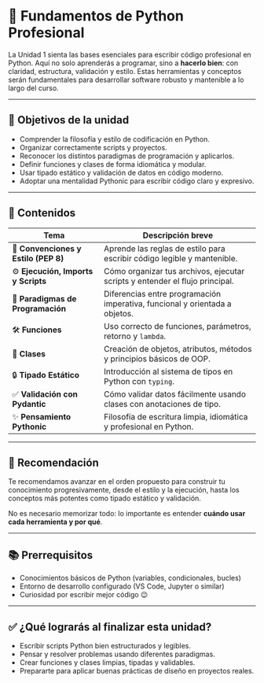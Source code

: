 # 📖 Fundamentos de Python Profesional

La Unidad 1 sienta las bases esenciales para escribir código profesional en Python. Aquí no solo aprenderás a programar, sino a **hacerlo bien**: con claridad, estructura, validación y estilo. Estas herramientas y conceptos serán fundamentales para desarrollar software robusto y mantenible a lo largo del curso.

---

## 🎯 Objetivos de la unidad

- Comprender la filosofía y estilo de codificación en Python.
- Organizar correctamente scripts y proyectos.
- Reconocer los distintos paradigmas de programación y aplicarlos.
- Definir funciones y clases de forma idiomática y modular.
- Usar tipado estático y validación de datos en código moderno.
- Adoptar una mentalidad Pythonic para escribir código claro y expresivo.

---

## 🧭 Contenidos

| Tema | Descripción breve |
|------|--------------------|
| 📏 **Convenciones y Estilo (PEP 8)** | Aprende las reglas de estilo para escribir código legible y mantenible. |
| ⚙️ **Ejecución, Imports y Scripts** | Cómo organizar tus archivos, ejecutar scripts y entender el flujo principal. |
| 🧠 **Paradigmas de Programación** | Diferencias entre programación imperativa, funcional y orientada a objetos. |
| 🛠️ **Funciones** | Uso correcto de funciones, parámetros, retorno y `lambda`. |
| 🧱 **Clases** | Creación de objetos, atributos, métodos y principios básicos de OOP. |
| 🔒 **Tipado Estático** | Introducción al sistema de tipos en Python con `typing`. |
| ✅ **Validación con Pydantic** | Cómo validar datos fácilmente usando clases con anotaciones de tipo. |
| ✨ **Pensamiento Pythonic** | Filosofía de escritura limpia, idiomática y profesional en Python. |

---

## 🧠 Recomendación

Te recomendamos avanzar en el orden propuesto para construir tu conocimiento progresivamente, desde el estilo y la ejecución, hasta los conceptos más potentes como tipado estático y validación.

No es necesario memorizar todo: lo importante es entender **cuándo usar cada herramienta y por qué**.

---

## 📚 Prerrequisitos

- Conocimientos básicos de Python (variables, condicionales, bucles)
- Entorno de desarrollo configurado (VS Code, Jupyter o similar)
- Curiosidad por escribir mejor código 😉

---

## ✅ ¿Qué lograrás al finalizar esta unidad?

- Escribir scripts Python bien estructurados y legibles.
- Pensar y resolver problemas usando diferentes paradigmas.
- Crear funciones y clases limpias, tipadas y validables.
- Prepararte para aplicar buenas prácticas de diseño en proyectos reales.

